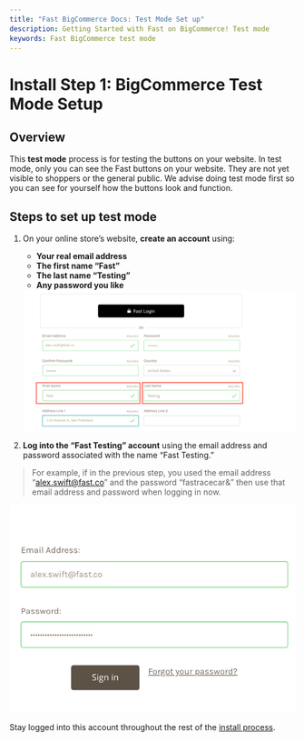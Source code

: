 ```yaml
---
title: "Fast BigCommerce Docs: Test Mode Set up"
description: Getting Started with Fast on BigCommerce! Test mode
keywords: Fast BigCommerce test mode
---
```


# Install Step 1: BigCommerce Test Mode Setup

## Overview

This **test mode** process is for testing the buttons on your website. In test mode, only you can see the Fast buttons on your website. They are not yet visible to shoppers or the general public. We advise doing test mode first so you can see for yourself how the buttons look and function.

## Steps to set up test mode

1. On your online store’s website, **create an account** using:

   - **Your real email address**
   - **The first name “Fast”**
   - **The last name “Testing”**
   - **Any password you like**

   <img src="./images/image12.png"/>

2. **Log into the “Fast Testing” account** using the email address and password associated with the name “Fast Testing.”

> For example, if in the previous step, you used the email address “alex.swift@fast.co” and the password “fastracecar&” then use that email address and password when logging in now.

   <img src="./images/image32.png"/>

Stay logged into this account throughout the rest of the [install process](/developer-portal/for-developers/bigcommerce/install/steps/).
